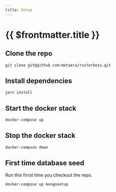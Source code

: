 ```yaml
---
title: Setup
---
```


# {{ $frontmatter.title }}

## Clone the repo

```bash
git clone git@github.com:metaera/rosterboss.git
```

## Install dependencies

```bash
yarn install
```

## Start the docker stack

```bash
docker-compose up
```

## Stop the docker stack

```bash
docker-compose down
```

## First time database seed

Run this firrst time you checkout the repo.

```bash
docker-compose up mongosetup
```
